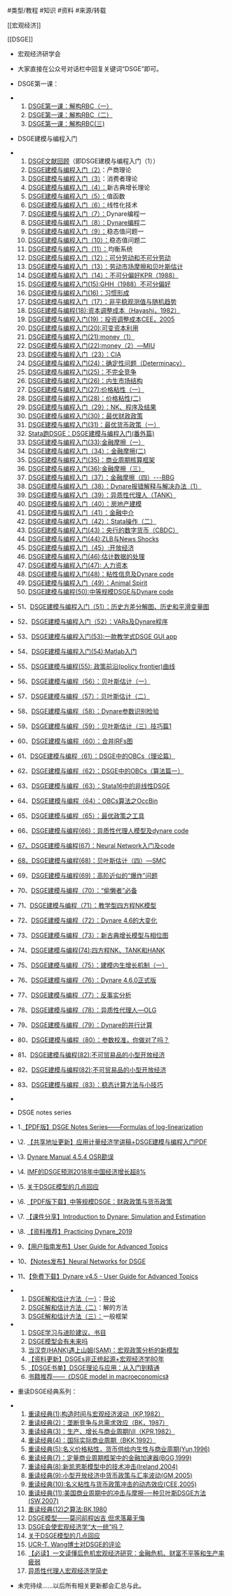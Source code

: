 #类型/教程
#知识 
#资料 
#来源/转载



[[宏观经济]]

[[DSGE]]



- 宏观经济研学会

- 大家直接在公众号对话栏中回复关键词“DSGE”即可。

- DSGE第一课：

- 1. [DSGE第一课：解构RBC（一）](http://mp.weixin.qq.com/s?__biz=MzAwODY5MDA3NA==&mid=2455728169&idx=1&sn=2e0f021c9ee1159e1ca8f1e2cc1bbf4c&chksm=8cc0d0dcbbb759cad02947f82953c4bc37bc1149fff30fcd310702102058a258415bb80f2ab0&scene=21#wechat_redirect)
  1. [DSGE第一课：解构RBC（二）](http://mp.weixin.qq.com/s?__biz=MzAwODY5MDA3NA==&mid=2455728207&idx=1&sn=7c98cca169a8f6199801aee211afc127&chksm=8cc0d0babbb759acbf337ea3571d410302404ae9f749d96a57536e27f536b97a4e52555a771b&scene=21#wechat_redirect)
  1. [DSGE第一课：解构RBC(三)](http://mp.weixin.qq.com/s?__biz=MzAwODY5MDA3NA==&mid=2455728248&idx=1&sn=5add93419f3c505ab7efbb84d83f558c&chksm=8cc0d08dbbb7599bcf87a474f30abbb08d9de14b276407456ce0cd22d3a331e645108b72721c&scene=21#wechat_redirect)

- DSGE建模与编程入门

- 1. [DSGE文献回顾](http://mp.weixin.qq.com/s?__biz=MzAwODY5MDA3NA==&mid=2455725463&idx=1&sn=b7ce22763ef8715a2b43f96e00b456dd&scene=21#wechat_redirect)（即DSGE建模与编程入门（1））
  1. [DSGE建模与编程入门（2）](http://mp.weixin.qq.com/s?__biz=MzAwODY5MDA3NA==&mid=2455725487&idx=1&sn=5a3cde8d9109c817a07f27e8ca55b33a&scene=21#wechat_redirect)：产商理论
  1. [DSGE建模与编程入门（3）](http://mp.weixin.qq.com/s?__biz=MzAwODY5MDA3NA==&mid=2455725503&idx=1&sn=59a75f7fd50e673b4b25dd7609b583c4&scene=21#wechat_redirect)：消费者理论
  1. [DSGE建模与编程入门（4）：](http://mp.weixin.qq.com/s?__biz=MzAwODY5MDA3NA==&mid=2455725525&idx=1&sn=b5b55a56f0185c002a4604f35844d3aa&scene=21#wechat_redirect)新古典增长理论
  1. [DSGE建模与编程入门（5）：](http://mp.weixin.qq.com/s?__biz=MzAwODY5MDA3NA==&mid=2455725557&idx=1&sn=4f08def4ed31fbec15fd732e92ee317c&chksm=8cc0c500bbb74c161f65f8beacab1e9c31654b792a2eee9ef380b9b1102f39ebaca25b017e0f&scene=21#wechat_redirect)值函数
  1. [DSGE建模与编程入门（6）：](http://mp.weixin.qq.com/s?__biz=MzAwODY5MDA3NA==&mid=2455725642&idx=1&sn=1898ddc0ed501f99f0e9230cedf3a6d8&chksm=8cc0c6bfbbb74fa9a42c8f2fa8c58ce3b4791f1746de09a5efc0844bb37b0856a4399e18e677&scene=21#wechat_redirect)线性化技术
  1. [DSGE建模与编程入门（7）：](http://mp.weixin.qq.com/s?__biz=MzAwODY5MDA3NA==&mid=2455725658&idx=1&sn=29b699b6bedf86b29002e80b7c3a0cf5&chksm=8cc0c6afbbb74fb978daf81dca3fd67e41604e08aa5f6f16532cda6e45863cc3943c3b278ceb&scene=21#wechat_redirect)Dynare编程一
  1. [DSGE建模与编程入门（8）：Dynare编程](http://mp.weixin.qq.com/s?__biz=MzAwODY5MDA3NA==&mid=2455725686&idx=1&sn=da02a65164fd3b82f668cf2e502b033d&chksm=8cc0c683bbb74f955b31523d957efa34ce14ee04dd09778ad5434db4f9059b2d25aa06c8b7d7&scene=21#wechat_redirect)二
  1. [DSGE建模与编程入门（9）：](http://mp.weixin.qq.com/s?__biz=MzAwODY5MDA3NA==&mid=2455725706&idx=1&sn=b973380c53f81c262ee872dc2c13c205&chksm=8cc0c67fbbb74f691753f576b7772789b941b30c55fd1af78ce4c886d576b7af8a0fc3bdf449&scene=21#wechat_redirect)稳态值问题一
  1. [DSGE建模与编程入门（10）：](http://mp.weixin.qq.com/s?__biz=MzAwODY5MDA3NA==&mid=2455725721&idx=1&sn=6a4e8b22bf9c6a6a7240141ed2f3d2ea&chksm=8cc0c66cbbb74f7a627f531110f5c3ed0cfb547ad705dcdbcad9cb015e709b71ca7071d1b8e2&scene=21#wechat_redirect)稳态值问题二
  1. [DSGE建模与编程入门（11）：](http://mp.weixin.qq.com/s?__biz=MzAwODY5MDA3NA==&mid=2455725732&idx=1&sn=598436e1dd860cbe97b24fc62d09b20c&chksm=8cc0c651bbb74f4722c89df9bc0ec8ebbfe8bff9484ece200b49afa4b0002a89d0ba552b2883&scene=21#wechat_redirect)均衡系统
  1. [DSGE建模与编程入门（12）：可分劳动和不可分劳动](http://mp.weixin.qq.com/s?__biz=MzAwODY5MDA3NA==&mid=2455726447&idx=1&sn=6c04f76b5ed6748130d429a0b9970c6a&chksm=8cc0c99abbb7408cda666695bb97d813afa7b93095d2db807de1627b01a8be68d30d44adfb32&scene=21#wechat_redirect)
  1. [DSGE建模与编程入门（13）：劳动市场摩擦和贝叶斯估计](http://mp.weixin.qq.com/s?__biz=MzAwODY5MDA3NA==&mid=2455726484&idx=1&sn=51af7aa564c85fdcd1391a7e93e7c7af&chksm=8cc0c961bbb74077fa5369dfe81ae415348464f68c00a06552f30bc3fb173ca5db99ff822d2a&scene=21#wechat_redirect)
  1. [DSGE建模与编程入门（14）：不可分偏好KPR（1988）](http://mp.weixin.qq.com/s?__biz=MzAwODY5MDA3NA==&mid=2455726883&idx=1&sn=78504aa0f7faf04c797af87679a41a88&chksm=8cc0cbd6bbb742c0b25bb252521fa6ed3ece77fe83db1b2768f795ce68ccae37291be024e242&scene=21#wechat_redirect)
  1. [DSGE建模与编程入门(15):GHH（1988）不可分偏好](http://mp.weixin.qq.com/s?__biz=MzAwODY5MDA3NA==&mid=2455726962&idx=1&sn=eb4e1018ff7b9824c427278561845eb2&chksm=8cc0cb87bbb74291398b667e98a1580bc844e86e16c9717250db6337009da99bf65152e3a54a&scene=21#wechat_redirect)
  1. [DSGE建模与编程入门(16)：习惯形成](http://mp.weixin.qq.com/s?__biz=MzAwODY5MDA3NA==&mid=2455726967&idx=1&sn=69b1da1cd83ea6b3bb52ffbf1faed70b&chksm=8cc0cb82bbb742942cbbed7e9c7f24c162c5564b17daa9a71b891c82c2643cc3a8acda018603&scene=21#wechat_redirect)
  1. [DSGE建模与编程入门（17）：非平稳观测值与随机趋势](http://mp.weixin.qq.com/s?__biz=MzAwODY5MDA3NA==&mid=2455727025&idx=1&sn=1b0cadc2c6e401da6f13121d021a0cbb&chksm=8cc0cb44bbb74252a333db2bdcca1bfd2adca743a4506509fddff246b72393c2d316c3042360&scene=21#wechat_redirect)
  1. [DSGE建模与编程(18):资本调整成本（Hayashi，1982）](http://mp.weixin.qq.com/s?__biz=MzAwODY5MDA3NA==&mid=2455727052&idx=1&sn=ee1e71f091a8d89a130cd203eae2fa0a&chksm=8cc0cb39bbb7422fa3112daabf1c4b5ded092a5ec576c15ff792725c3a704b9f27e5c301674e&scene=21#wechat_redirect)
  1. [DSGE建模与编程入门(19)：投资调整成本CEE，2005](http://mp.weixin.qq.com/s?__biz=MzAwODY5MDA3NA==&mid=2455727081&idx=1&sn=cb4c5a716d3110ec6c51504437426a76&chksm=8cc0cb1cbbb7420abc44e77b3515dd3956df485e2c5d62d6466671c358030d664cb5f3c955d4&scene=21#wechat_redirect)
  1. [DSGE建模与编程入门(20):可变资本利用](http://mp.weixin.qq.com/s?__biz=MzAwODY5MDA3NA==&mid=2455727123&idx=1&sn=652177dc2800ce00202329f90e83445f&chksm=8cc0cce6bbb745f02eaa6acfe17f637fa9b7409630135f504ed41a4ea74b17957e0c56ee280d&scene=21#wechat_redirect)
  1. [DSGE建模与编程入门(21):money（1）](http://mp.weixin.qq.com/s?__biz=MzAwODY5MDA3NA==&mid=2455727246&idx=1&sn=07cb60627ede1fd9758f7d82bce30baf&chksm=8cc0cc7bbbb7456dc523082089cf381494329d5d498035906ee290cb2391a725c8516b7e7413&scene=21#wechat_redirect)
  1. [DSGE建模与编程入门(22):money（2）—MIU](http://mp.weixin.qq.com/s?__biz=MzAwODY5MDA3NA==&mid=2455727307&idx=1&sn=33dba656a5b7448551b28e92b5338a9b&chksm=8cc0cc3ebbb74528080a72f2fa389364d4c6a07f6bc7f8f6862411a677f1c966431c01a48b72&scene=21#wechat_redirect)
  1. [DSGE建模与编程入门（23）：CIA](http://mp.weixin.qq.com/s?__biz=MzAwODY5MDA3NA==&mid=2455727375&idx=1&sn=d90dbf5b0e7d07a13964927511c4095b&chksm=8cc0cdfabbb744ec5b67aef676b60e54b4c2996a04f9aae1ffef84c41029e5b7a5cd2c067772&scene=21#wechat_redirect)
  1. [DSGE建模与编程入门(24)：确定性问题（Determinacy）](http://mp.weixin.qq.com/s?__biz=MzAwODY5MDA3NA==&mid=2455727566&idx=1&sn=31b913ee8af9dbd071e2004ebbe5a02a&chksm=8cc0cd3bbbb7442d2953648b5296b5a29915e68f67e59296d1e918ca46117ffe3cf31c2c5e94&scene=21#wechat_redirect)
  1. [DSGE建模与编程入门(25)：不完全竞争](http://mp.weixin.qq.com/s?__biz=MzAwODY5MDA3NA==&mid=2455727600&idx=1&sn=f46be177bec2cfc3f60449e0c1e448d6&chksm=8cc0cd05bbb74413f537926f9342a873cd46544514ca9cf3bd721bd2bd038c083c8fa700db65&scene=21#wechat_redirect)
  1. [DSGE建模与编程入门(26)：内生市场结构](http://mp.weixin.qq.com/s?__biz=MzAwODY5MDA3NA==&mid=2455727638&idx=1&sn=9f9818c6ff2612b15812b4013da53f71&chksm=8cc0cee3bbb747f507072a95f151d8934ab66db2477b34a3b59ec1c957014ad422cdaf53ae5a&scene=21#wechat_redirect)
  1. [DSGE建模与编程入门(27):价格粘性（一）](http://mp.weixin.qq.com/s?__biz=MzAwODY5MDA3NA==&mid=2455727683&idx=1&sn=4632d7323130ff10ac7e4e4653e8d60c&chksm=8cc0ceb6bbb747a0334b88e57e47b28edbb352e04330211682173869da10a55dc1b333b4fc35&scene=21#wechat_redirect)
  1. [DSGE建模与编程入门(28)：价格粘性(二)](http://mp.weixin.qq.com/s?__biz=MzAwODY5MDA3NA==&mid=2455727706&idx=1&sn=d8325c48937929715dafc5ceb4ce4773&chksm=8cc0ceafbbb747b995886999087c23b584d2324a305bd4ca9ac77ae002e6abb80c633d9fdcd0&scene=21#wechat_redirect)
  1. [DSGE建模与编程入门（29）：NK、程序及结果](http://mp.weixin.qq.com/s?__biz=MzAwODY5MDA3NA==&mid=2455727765&idx=1&sn=8da09b9a2f9bf2c9de192d7401dd9342&chksm=8cc0ce60bbb7477660f24ee41ac9ea7b5520bea9b66c5997d0c7dc747d8d815b59cca3a5d89d&scene=21#wechat_redirect)
  1. [DSGE建模与编程入门(30)：最优财政政策](http://mp.weixin.qq.com/s?__biz=MzAwODY5MDA3NA==&mid=2455727820&idx=1&sn=15ec94de699bd4484a6c400ac0cbfe76&chksm=8cc0ce39bbb7472f44461e89c5d23300e9ac0808bb683b5513db0d7379a36d0b01a8484a8a52&scene=21#wechat_redirect)
  1. [DSGE建模与编程入门(31)：最优货币政策（一）](http://mp.weixin.qq.com/s?__biz=MzAwODY5MDA3NA==&mid=2455727855&idx=1&sn=e40de3bd6620e12fbcf6fa8759e4b556&chksm=8cc0ce1abbb7470c752fa18ca11dcff7714374852d463e631214d3fdae8cb332aaf46587db93&scene=21#wechat_redirect)
  1. [Stata跑DSGE：DSGE建模与编程入门(番外篇)](http://mp.weixin.qq.com/s?__biz=MzAwODY5MDA3NA==&mid=2455727867&idx=1&sn=47f891649c4b7aa8b81dffff81a2ccf0&chksm=8cc0ce0ebbb74718cf4e511457f8f8b6a017110d6f8d361f97c8b2a535781a5cb661177bc0c7&scene=21#wechat_redirect)
  1. [DSGE建模与编程入门(33):金融摩擦（一）](http://mp.weixin.qq.com/s?__biz=MzAwODY5MDA3NA==&mid=2455727913&idx=1&sn=9aea4359bf6f67efcc0c0fcca2ddae11&chksm=8cc0cfdcbbb746ca79a8ff215c61d575c25eca5f61aaca279697de9232db6cef4c8763605773&scene=21#wechat_redirect)
  1. [DSGE建模与编程入门（34）：金融摩擦(二)](http://mp.weixin.qq.com/s?__biz=MzAwODY5MDA3NA==&mid=2455727964&idx=1&sn=8aeea7d4b909493d28c53f4486532cdf&chksm=8cc0cfa9bbb746bfbfa6c7368a5832fcec9cd9bef762156248012037f51aaeae308e744d9f19&scene=21#wechat_redirect)
  1. [DSGE建模与编程入门(35)：商业周期核算框架](http://mp.weixin.qq.com/s?__biz=MzAwODY5MDA3NA==&mid=2455727975&idx=1&sn=ca2ced42441c1264d2edd01d911b090c&chksm=8cc0cf92bbb74684333bdeb3b67bb022c252d4cbb318f19570e5ca637203633aa2ef3a7b40a7&scene=21#wechat_redirect)
  1. [DSGE建模与编程入门(36):金融摩擦（三）](http://mp.weixin.qq.com/s?__biz=MzAwODY5MDA3NA==&mid=2455728008&idx=1&sn=cd06494ad6c319575625044999ca0766&chksm=8cc0cf7dbbb7466b452b097c696ee5f613b4a5c203a254774e3760e38a2d8ef926f224c44679&scene=21#wechat_redirect)
  1. [DSGE建模与编程入门（37）：金融摩擦（四）---BBG](http://mp.weixin.qq.com/s?__biz=MzAwODY5MDA3NA==&mid=2455728052&idx=1&sn=e2da5c67201a4ed89c510a037b3b11a8&chksm=8cc0cf41bbb74657d2088f9719ff6dff07faa82f6ced273f024db1090e39e7dcb04019cee757&scene=21#wechat_redirect)
  1. [DSGE建模与编程入门（38）：Dynare报错解释与解决办法（1）](http://mp.weixin.qq.com/s?__biz=MzAwODY5MDA3NA==&mid=2455728093&idx=1&sn=a3e595f077356f737cd86889e77fa2ca&chksm=8cc0cf28bbb7463eff292bfc7d600958e751e4b9fd34c6df30619b65635990e95f469e5e2225&scene=21#wechat_redirect)
  1. [DSGE建模与编程入门（39）：异质性代理人（TANK）](http://mp.weixin.qq.com/s?__biz=MzAwODY5MDA3NA==&mid=2455728127&idx=1&sn=12d2dcca33fe90c8bf435213f6763e5a&chksm=8cc0cf0abbb7461ca98b5ccbedefe4874197a9e376a68f9571eb1e71c8fc0a4b39fe2e0f3321&scene=21#wechat_redirect)
  1. [DSGE建模与编程入门（40）：房地产建模](http://mp.weixin.qq.com/s?__biz=MzAwODY5MDA3NA==&mid=2455728144&idx=1&sn=7cb9c9d9cc5ba10b77d1ce8001b7624a&chksm=8cc0d0e5bbb759f310a53f02aa84f450bbc15680b3afa9483eace6594b8e913ca34adec12b4b&scene=21#wechat_redirect)
  1. [DSGE建模与编程入门（41）：金融中介](http://mp.weixin.qq.com/s?__biz=MzAwODY5MDA3NA==&mid=2455728355&idx=1&sn=4ced928165f4f1f77e86cdcfa8963d86&chksm=8cc0d016bbb75900689b573f7470945d5a3fefd0f51a3a8f8aa431976d7e7281784f3a340629&scene=21#wechat_redirect)
  1. [DSGE建模与编程入门（42）：Stata操作（二）](http://mp.weixin.qq.com/s?__biz=MzAwODY5MDA3NA==&mid=2455728421&idx=1&sn=2b7f351b0551c565d4905f89bb7cc748&chksm=8cc0d1d0bbb758c6924aefe4176498f484202a2bd129d5938d75167a22c9cfbf99cf17ca7498&scene=21#wechat_redirect)
  1. [DSGE建模与编程入门(43)：央行的数字货币（CBDC）](http://mp.weixin.qq.com/s?__biz=MzAwODY5MDA3NA==&mid=2455728443&idx=1&sn=dd0ee26a01daec4f4d8585c8bf991dba&chksm=8cc0d1cebbb758d8f649e5ffcff19d09a2b3eb555cc281e990f5c4ee5c7fad7ef5a50e699a3b&scene=21#wechat_redirect)
  1. [DSGE建模与编程入门(44):ZLB与News Shocks](http://mp.weixin.qq.com/s?__biz=MzAwODY5MDA3NA==&mid=2455728492&idx=1&sn=23c9de57163f2146a07c4fbaade28510&chksm=8cc0d199bbb7588faf012b763025e22ee47fac1ed77ed92e249c311e8c23a2fa738877616f95&scene=21#wechat_redirect)
  1. [DSGE建模与编程入门（45）:开放经济](http://mp.weixin.qq.com/s?__biz=MzAwODY5MDA3NA==&mid=2455728539&idx=1&sn=176e95b2bd2d0cec09fdf8d06fd791cd&chksm=8cc0d16ebbb75878925ef107dd9aa04d2855a578d02ccfe73a3d0b1ca815d58db5377a217e9a&scene=21#wechat_redirect)
  1. [DSGE建模与编程入门(46):估计数据的处理](http://mp.weixin.qq.com/s?__biz=MzAwODY5MDA3NA==&mid=2455728580&idx=1&sn=8d10975c72c0505b17c22aca61c8be0f&chksm=8cc0d131bbb758276beba294de4ba7a199069f050bb3800018ace94b30c2994e39c566308a59&scene=21#wechat_redirect)
  1. [DSGE建模与编程入门(47): 人力资本](http://mp.weixin.qq.com/s?__biz=MzAwODY5MDA3NA==&mid=2455728669&idx=1&sn=9bfcc8bfb47bd385a510067818f79f8e&chksm=8cc0d2e8bbb75bfe86af1bad82a2a7eda70847f57d81d1b8b917fedec64ab39e207126b476f9&scene=21#wechat_redirect)
  1. [DSGE建模与编程入门(48)：粘性信息及Dynare       code](http://mp.weixin.qq.com/s?__biz=MzAwODY5MDA3NA==&mid=2455728721&idx=1&sn=4993d6dcd0f0c09a77c2f663388832dd&chksm=8cc0d2a4bbb75bb2986f0052ef199c014595c0748b0f69dab97c55ded24e0f746d424528cde5&scene=21#wechat_redirect)
  1. [DSGE建模与编程入门（49）：Animal       Spirit](http://mp.weixin.qq.com/s?__biz=MzAwODY5MDA3NA==&mid=2455728842&idx=1&sn=53f5ee67c61765397508d2e755e72154&chksm=8cc0d23fbbb75b294b4c2e9764b03df68b258414e5ebecc20aea7ef6fbd861b31ba7d080e89c&scene=21#wechat_redirect)
  1. [DSGE建模与编程(50):中等规模DSGE与Dynare code](http://mp.weixin.qq.com/s?__biz=MzAwODY5MDA3NA==&mid=2455729281&idx=1&sn=2238b157d31556948cb09db872c662b0&chksm=8cc0d474bbb75d62f9f0b42ad4ea9fdb0531fa600270c03aacc38e40b689a209695b05f1c174&scene=21#wechat_redirect)

- 51、[DSGE建模与编程入门（51）：历史方差分解图、历史和平滑变量图](http://mp.weixin.qq.com/s?__biz=MzAwODY5MDA3NA==&mid=2455728254&idx=1&sn=336766419e859cfb3e5f4939af036187&chksm=8cc0d08bbbb7599d40bf0fadad78f1099a07ae06cd4016cdff6e8bbd1bfd80db9d2b73cd02b3&scene=21#wechat_redirect)

- 52、[DSGE建模与编程入门（52）：VARs及Dynare程序](http://mp.weixin.qq.com/s?__biz=MzAwODY5MDA3NA==&mid=2455729091&idx=1&sn=f497979a6f6c8a07632329f3ba52ee6b&chksm=8cc0d336bbb75a20d5603ffd013149b6106be1861d097301e122ef322f343ea32e0ff7de31ca&scene=21#wechat_redirect)

- 53、[DSGE建模与编程入门(53):一款教学式DSGE GUI app](http://mp.weixin.qq.com/s?__biz=MzAwODY5MDA3NA==&mid=2455729140&idx=1&sn=6a4e28d68ae4733ba520f9782ee3e97c&chksm=8cc0d301bbb75a177852221693b5d2461ef4b274469bbcdbe90da02461f81abf940c15d7cc95&scene=21#wechat_redirect)

- 54、[DSGE建模与编程入门(54):Matlab入门](http://mp.weixin.qq.com/s?__biz=MzAwODY5MDA3NA==&mid=2455729229&idx=1&sn=efecbdb81b61f5dd7f538923198d9388&chksm=8cc0d4b8bbb75daea205d154c1e9c663929df6d0873df07a3dfb5b523b3b4fe835df82f663c0&scene=21#wechat_redirect)

- 55、[DSGE建模与编程(55): 政策前沿(policy frontier)曲线](http://mp.weixin.qq.com/s?__biz=MzAwODY5MDA3NA==&mid=2455729297&idx=1&sn=086fa52c123959d97bd3fa7864176781&chksm=8cc0d464bbb75d727de0bc17edc88470d1469cc218b2c0549870770b7422561509b13bec331f&scene=21#wechat_redirect)

- 56、[DSGE建模与编程（56）：贝叶斯估计（一）](http://mp.weixin.qq.com/s?__biz=MzAwODY5MDA3NA==&mid=2455729440&idx=1&sn=c4fd86e7e9ffb0daca97d391eca5f71b&chksm=8cc0d5d5bbb75cc35161fd25e283dff51790f038fddfd44f2d668fe7a4ec830844e7f27c1309&scene=21#wechat_redirect)

- 57、[DSGE建模与编程（57）：贝叶斯估计（二）](http://mp.weixin.qq.com/s?__biz=MzAwODY5MDA3NA==&mid=2455729616&idx=1&sn=50e1fc65f5cd0235e72744fa245bb17f&chksm=8cc0d525bbb75c332c2fee2a958ab0f44fba0de787d16983740f3e38ab84499fa2d165209d06&scene=21#wechat_redirect)

- 58、[DSGE建模与编程（58）：Dynare参数识别检验](http://mp.weixin.qq.com/s?__biz=MzAwODY5MDA3NA==&mid=2455729623&idx=1&sn=f2736482f57b2b7c35acc1dd38ceed63&chksm=8cc0d522bbb75c34ae427b37a0fd8c90d224ec6dc7c58de959a4fffa9a88d8814ebd8eeb4a94&scene=21#wechat_redirect)

- 59、[DSGE建模与编程（59）：贝叶斯估计（三）技巧篇1](http://mp.weixin.qq.com/s?__biz=MzAwODY5MDA3NA==&mid=2455729649&idx=1&sn=c50f2cf30ac0a85e89784336e6976e5b&chksm=8cc0d504bbb75c12886e8936c0b42fc9de4d3982dde1fd0f9c91d0793ff91fced646980e4bce&scene=21#wechat_redirect)

- 60、[DSGE建模与编程（60）：合并IRFs图](http://mp.weixin.qq.com/s?__biz=MzAwODY5MDA3NA==&mid=2455729679&idx=1&sn=0d68f2cf06157709a2dc13bce9ae1048&chksm=8cc0d6fabbb75fec14f19446e06ea32563a3c71eb6ad50aa285b13bc10eef7c86c5dc40f79d8&scene=21#wechat_redirect)

- 61、[DSGE建模与编程（61）：DSGE中的OBCs（理论篇）](http://mp.weixin.qq.com/s?__biz=MzAwODY5MDA3NA==&mid=2455729784&idx=1&sn=851519d3250c919f316a627c218ea6a6&chksm=8cc0d68dbbb75f9bb01a0188a7a66ca94cf756630f925117c960f373c10420ff5d316950909b&scene=21#wechat_redirect)

- 62、[DSGE建模与编程（62）：DSGE中的OBCs（算法篇一）](http://mp.weixin.qq.com/s?__biz=MzAwODY5MDA3NA==&mid=2455729818&idx=1&sn=5f74eedc63fd7c3acdaec51bf5c182a7&chksm=8cc0d66fbbb75f79ca16a5d612b4b8045df98b970127899044fbc7e97a2cb3ef33f1590f640b&scene=21#wechat_redirect)

- 63、[DSGE建模与编程（63）：Stata16中的非线性DSGE](http://mp.weixin.qq.com/s?__biz=MzAwODY5MDA3NA==&mid=2455729829&idx=1&sn=43f7cfc7e75baafa0a4048901ccac6a1&chksm=8cc0d650bbb75f46d58ae81ac8035598a6a91d039c00c272684b6a1ca6643989c3538bbd25d0&scene=21#wechat_redirect)

- 64、[DSGE建模与编程（64）：OBCs算法之OccBin](http://mp.weixin.qq.com/s?__biz=MzAwODY5MDA3NA==&mid=2455729859&idx=1&sn=3526804a8944457f2c5a20e9c869e697&chksm=8cc0d636bbb75f20589dea418d8beb5ac1169425a29060ede8fe2a379fbcaed035e36e6f030e&scene=21#wechat_redirect)

- 65、[DSGE建模与编程（65）：最优政策之工具](http://mp.weixin.qq.com/s?__biz=MzAwODY5MDA3NA==&mid=2455729918&idx=1&sn=c14fe0f84ca893d5ee2ec3017b41c9c7&chksm=8cc0d60bbbb75f1d4f58170c3529127d42ee85f44f711c6769a85dc9dbe88663d1b3ce6f81d3&scene=21#wechat_redirect)

- 66、[DSGE建模与编程(66)：异质性代理人模型及dynare  code](http://mp.weixin.qq.com/s?__biz=MzAwODY5MDA3NA==&mid=2455730053&idx=1&sn=ff122ffab2de50135c7554d1a7bf932c&chksm=8cc0d770bbb75e66565827f7f588d532b51cc093fc6943835d487d9fa450b3c4f12ea78db42d&scene=21#wechat_redirect)

- [67、DSGE建模与编程(67)：Neural  Network入门及code](http://mp.weixin.qq.com/s?__biz=MzAwODY5MDA3NA==&mid=2455730094&idx=1&sn=6f646f50efed575a7621659f150ab539&chksm=8cc0d75bbbb75e4dfe975e0d0fccf411c5da61aeaa66619c525f4c64405391b03ddeb36c9bfe&scene=21#wechat_redirect)

- [68、DSGE建模与编程(68)：贝叶斯估计（四）—SMC](http://mp.weixin.qq.com/s?__biz=MzAwODY5MDA3NA==&mid=2455730136&idx=1&sn=2583033d5394ec75da51dc9f30a43fbc&chksm=8cc0d72dbbb75e3b88dd6a1878b23175b16acac49d44957c0915dc77af73d6c4d82bd7928bbf&scene=21#wechat_redirect)

- 69、[DSGE建模与编程(69)：高阶近似的“爆炸”问题](http://mp.weixin.qq.com/s?__biz=MzAwODY5MDA3NA==&mid=2455730185&idx=1&sn=7064faf805f406472152d4d48fbdf33a&chksm=8cc0d8fcbbb751eaa585d89e7f136c558bf8f654918f545c0a25b8ddf23cb468cf0c12b56183&scene=21#wechat_redirect)

- 70、[DSGE建模与编程（70）：“偷懒者”必备](http://mp.weixin.qq.com/s?__biz=MzAwODY5MDA3NA==&mid=2455730221&idx=1&sn=231a51301c14408511fa03f8863c24f0&chksm=8cc0d8d8bbb751ce289279ae73f0fdd1e76c48fe3eb7212e299df8e52597206872482636295c&scene=21#wechat_redirect)

- 71、[DSGE建模与编程（71）：教学型四方程NK模型](http://mp.weixin.qq.com/s?__biz=MzAwODY5MDA3NA==&mid=2455730295&idx=1&sn=0b26847e3a3984eb3ebb88ffd8f69a11&chksm=8cc0d882bbb75194698dd6fe5acf8f9129deef05252bbeb075d9e4131796343dc1e6693d7ff4&scene=21#wechat_redirect)

- 72、[DSGE建模与编程（72）：Dynare  4.6的大变化](http://mp.weixin.qq.com/s?__biz=MzAwODY5MDA3NA==&mid=2455730327&idx=1&sn=3dd84f9450fa22379d0503154e70df4e&chksm=8cc0d862bbb75174ed5047b6f1d6df5329f518731d21434e009b9021dde298ac25ceb0c6fd3f&scene=21#wechat_redirect)

- 73、[DSGE建模与编程（73）：新古典增长模型与相位图](http://mp.weixin.qq.com/s?__biz=MzAwODY5MDA3NA==&mid=2455730406&idx=1&sn=9cfa1fd4ba74d8f930dfa2145612ef7d&chksm=8cc0d813bbb75105902ab418bf9c3e5e52f9777957881a21d55802322086ce1176e3ff093f8e&scene=21#wechat_redirect)

- 74、[DSGE建模与编程(74):四方程NK、TANK和HANK](http://mp.weixin.qq.com/s?__biz=MzAwODY5MDA3NA==&mid=2455730464&idx=1&sn=6346e8bb0850c58c36c8eeb9c191932a&chksm=8cc0d9d5bbb750c321770f3cc18f72a76b69021088b3fa9456b692c0027c84d91f323510e9c5&scene=21#wechat_redirect)

- 75、[DSGE建模与编程（75）：建模内生增长机制（一）](http://mp.weixin.qq.com/s?__biz=MzAwODY5MDA3NA==&mid=2455730503&idx=1&sn=7da99be1c521526e59ba23924dea9242&chksm=8cc0d9b2bbb750a457b8cb39073529f1c1e8b17955729d32a396c9786650d25d802365f94522&scene=21#wechat_redirect)

- 76、[DSGE建模与编程（76）：Dynare  4.6.0正式版](http://mp.weixin.qq.com/s?__biz=MzAwODY5MDA3NA==&mid=2455730517&idx=1&sn=7e80fe04ab03d257fd90429c03a89f1c&chksm=8cc0d9a0bbb750b613d4248968e3be05b6a66569d0feb6b1f21f3300d8f8b9e9b715899fc016&scene=21#wechat_redirect)

- 77、[DSGE建模与编程（77）：反事实分析](http://mp.weixin.qq.com/s?__biz=MzAwODY5MDA3NA==&mid=2455730586&idx=1&sn=81cf96a9f734ea4b64c871cc55b479f6&chksm=8cc0d96fbbb75079161bf1d04d2b06df8712f0994b31e3f61a34456fcefd14c2a893667fceaf&scene=21#wechat_redirect)

- 78、[DSGE建模与编程（78）：异质性代理人—OLG](http://mp.weixin.qq.com/s?__biz=MzAwODY5MDA3NA==&mid=2455730698&idx=1&sn=3684698f1d63024379500fc58201cdf8&chksm=8cc0daffbbb753e96b381a0c9bf66100995c9964193ff35bf792bcd2b25c94bba5efce005007&scene=21#wechat_redirect)

- 79、[DSGE建模与编程（79）：Dynare的并行计算](http://mp.weixin.qq.com/s?__biz=MzAwODY5MDA3NA==&mid=2455730719&idx=1&sn=f7892f6abcec140c529bb62881ad0eed&chksm=8cc0daeabbb753fcca36e590beb9186b403d6f68f04059cdb6efe6358fb9e3a42921bc466958&scene=21#wechat_redirect)

- 80、[DSGE建模与编程（80）：参数校准，你做对了吗？](http://mp.weixin.qq.com/s?__biz=MzAwODY5MDA3NA==&mid=2455730738&idx=1&sn=b349ac03efe3f93a3aaa071e2f50901b&chksm=8cc0dac7bbb753d17f0319df6db0e73947c88ad0a334cc7d1251eb5dad5f8bcd9cc5dfacf287&scene=21#wechat_redirect)

- 81、[DSGE建模与编程(82):不可贸易品的小型开放经济](http://mp.weixin.qq.com/s?__biz=MzAwODY5MDA3NA==&mid=2455730975&idx=1&sn=bcb2eb6bbe227d3f316f78be297e7ab0&chksm=8cc0dbeabbb752fc6665434fa9817ffdfc63c385a3b5ccd7ca1c52a1556f8e1fd39c4a28d630&scene=21#wechat_redirect)

- 82、[DSGE建模与编程(82):不可贸易品的小型开放经济](http://mp.weixin.qq.com/s?__biz=MzAwODY5MDA3NA==&mid=2455730975&idx=1&sn=bcb2eb6bbe227d3f316f78be297e7ab0&chksm=8cc0dbeabbb752fc6665434fa9817ffdfc63c385a3b5ccd7ca1c52a1556f8e1fd39c4a28d630&scene=21#wechat_redirect)

- 83、[DSGE建模与编程（83）：稳态计算方法与小技巧](http://mp.weixin.qq.com/s?__biz=MzAwODY5MDA3NA==&mid=2455731224&idx=1&sn=9bc1a45212e489ac95823a25b3334ee2&chksm=8cc0dcedbbb755fba3c2ccc37a0a55bb26daec1c0cebd78878bd45d617fb4e7992601621702e&scene=21#wechat_redirect)

-  

- DSGE notes series

- 1.[【PDF版】DSGE  Notes Series——Formulas of log-linearization](http://mp.weixin.qq.com/s?__biz=MzAwODY5MDA3NA==&mid=2455727930&idx=1&sn=fb57a9328934edcf738bc70aeaca2260&chksm=8cc0cfcfbbb746d92e8d7ea5214ecde66e95f347b04ff7aab02a9c613e5a6a931bc10d764164&scene=21#wechat_redirect)

- \2. [【共享地址更新】应用计量经济学讲稿+DSGE建模与编程入门PDF](http://mp.weixin.qq.com/s?__biz=MzAwODY5MDA3NA==&mid=2455728472&idx=1&sn=4514363915b499687f4deccd76449d71&chksm=8cc0d1adbbb758bb64156419bcd695c586159cd9e3847a4f2ebda2b2e27d7a1bd6eff20ae53d&scene=21#wechat_redirect)

- \3. [Dynare  Manual 4.5.4 OSR勘误](http://mp.weixin.qq.com/s?__biz=MzAwODY5MDA3NA==&mid=2455728322&idx=1&sn=9c93ba3c293889aa9beee70ad9867916&chksm=8cc0d037bbb75921b95e90ff6a1d43a8c29a95e6b0be17213bab84a6f51a961bed42a448514e&scene=21#wechat_redirect)

- \4. [IMF的DSGE预测2018年中国经济增长超8%](http://mp.weixin.qq.com/s?__biz=MzAwODY5MDA3NA==&mid=2455728310&idx=1&sn=b4550020f653d2cf6b55c3293fbe6449&chksm=8cc0d043bbb75955d31fda201f430bf978a45a37e266b84501324fb6e9153b63b8ae98e5c068&scene=21#wechat_redirect)

- \5. [关于DSGE模型的几点回应](http://mp.weixin.qq.com/s?__biz=MzAwODY5MDA3NA==&mid=2455728214&idx=1&sn=79cd49d7edd9765bee3ac1e2680ee1ee&chksm=8cc0d0a3bbb759b5aa19530f302d2a275d0c2514660e5431023bc03b4876e4a121ae32e890bc&scene=21#wechat_redirect)

- \6. [【PDF版下载】中等规模DSGE：财政政策与货币政策](http://mp.weixin.qq.com/s?__biz=MzAwODY5MDA3NA==&mid=2455729372&idx=1&sn=93c9b4902e2cfe9eba9d98b926b05b94&chksm=8cc0d429bbb75d3f08d30fb0035c831839c46fa515291fb67584d18474ba086b440239cd6a95&scene=21#wechat_redirect)

- \7. [【课件分享】Introduction to Dynare: Simulation and Estimation](http://mp.weixin.qq.com/s?__biz=MzAwODY5MDA3NA==&mid=2455729337&idx=1&sn=a2928ec06e5daef777c8717c8da1ed6e&chksm=8cc0d44cbbb75d5a43764171daabe1478e6ebe9dc7cdf7d905f093aeef91f9260aba0ecead9d&scene=21#wechat_redirect)

- \8. [【资料推荐】Practicing  Dynare_2019](http://mp.weixin.qq.com/s?__biz=MzAwODY5MDA3NA==&mid=2455729305&idx=1&sn=9d05cb805fb51ace1609f27796a8f303&chksm=8cc0d46cbbb75d7a72c32f4ab82d4cdd587d8e554e60d531dc42fae63241f9f3648e10d13a3f&scene=21#wechat_redirect)

- 9、[【用户指南发布】User  Guide for Advanced Topics](http://mp.weixin.qq.com/s?__biz=MzAwODY5MDA3NA==&mid=2455729729&idx=1&sn=bf9d505ca0633c53395cdd3749f0bda0&chksm=8cc0d6b4bbb75fa2c08bc4bd4c6d8e5d3a18e74197174297c9ba1213a1777f6ea6cacf55227e&scene=21#wechat_redirect)

- 10、[【Notes发布】Neural  Networks for DSGE](http://mp.weixin.qq.com/s?__biz=MzAwODY5MDA3NA==&mid=2455730073&idx=1&sn=fd4d49426eed11172adfab7754a8138d&chksm=8cc0d76cbbb75e7a529b4923981270b6d6ce9dddfefb973d31ed5e2b00f080ddc3189fc210fa&scene=21#wechat_redirect)

- 11、[【免费下载】Dynare  v4.5 - User Guide for Advanced Topics](http://mp.weixin.qq.com/s?__biz=MzAwODY5MDA3NA==&mid=2455730122&idx=1&sn=03f4a5e9822855508c4645f12651bd41&chksm=8cc0d73fbbb75e29281db7ac6f99f4827260e20c5ed94c2825edfa6ffeea7fc5df132a002300&scene=21#wechat_redirect)

- 1. [DSGE解和估计方法（一）](http://mp.weixin.qq.com/s?__biz=MzAwODY5MDA3NA==&mid=2455725466&idx=1&sn=ebce215485242ec40fa0bbeeee35dc11&scene=21#wechat_redirect)：[导论](http://mp.weixin.qq.com/s?__biz=MzAwODY5MDA3NA==&mid=2455725466&idx=1&sn=ebce215485242ec40fa0bbeeee35dc11&scene=21#wechat_redirect)
  1. [DSGE解和估计方法（二）](http://mp.weixin.qq.com/s?__biz=MzAwODY5MDA3NA==&mid=2455725492&idx=1&sn=3e9bb9dcd5dbc4ecbcd66f9e6d283702&scene=21#wechat_redirect)：解的方法
  1. [DSGE解和估计方法（三）：](http://mp.weixin.qq.com/s?__biz=MzAwODY5MDA3NA==&mid=2455725505&idx=1&sn=ecb558eca6864e6a6765c3b179013307&scene=21#wechat_redirect)一般框架

- 1. [DSGE学习与进阶建议、书目](http://mp.weixin.qq.com/s?__biz=MzAwODY5MDA3NA==&mid=2455725527&idx=1&sn=5b0fd02fb25d529efcb400a780d02899&chksm=8cc0c522bbb74c34e67561177084686c81bda7d64c00d467dbdda8a81c401fd407507edfc3ce&scene=21#wechat_redirect)
  1. [DSGE模型会有未来吗](http://mp.weixin.qq.com/s?__biz=MzAwODY5MDA3NA==&mid=2455725491&idx=1&sn=0450b2c3915efb089a937bfaba00c631&scene=21#wechat_redirect)
  1. [当汉克(HANK)遇上山姆(SAM)：宏观政策分析的新模型](http://mp.weixin.qq.com/s?__biz=MzAwODY5MDA3NA==&mid=2455726884&idx=1&sn=9263f2e7c8595edacc05cf149d2f3a08&chksm=8cc0cbd1bbb742c77c023226c444411153140304c217124fc2f6b3e93c53d6b85a8c2f4659be&scene=21#wechat_redirect)
  1. [【资料更新】DSGEs非正统起源+宏观经济学80年](http://mp.weixin.qq.com/s?__biz=MzAwODY5MDA3NA==&mid=2455728057&idx=1&sn=f4d4acbaecc0197662dcf9a6fb66ee4d&chksm=8cc0cf4cbbb7465a8afb318402fba316b5cf12a07cc5d84344a9ba89d2c7e28a878818251cdb&scene=21#wechat_redirect)
  1. [【DSGE书单】DSGE理论与应用：从入门到精通](http://mp.weixin.qq.com/s?__biz=MzAwODY5MDA3NA==&mid=2455728074&idx=1&sn=050cbef7185b8a2f5a6a7278b82042de&chksm=8cc0cf3fbbb746290d616b14dd4bf64207b7b4d1f2916932a2cb359982fbe7c80d507ab570ae&scene=21#wechat_redirect)
  1. [书籍推荐——《DSGE model in       macroeconomics》](http://mp.weixin.qq.com/s?__biz=MzAwODY5MDA3NA==&mid=2455728090&idx=1&sn=aa90e4a3c1a9a6aeb12d26f424e880a8&chksm=8cc0cf2fbbb746399a84b6b9dbf6adbe4b11c3209ecfaada375803f8668fa63b3d4246361743&scene=21#wechat_redirect)

- 重读DSGE经典系列：

- 1. [重读经典(1):构造时间与宏观经济波动（KP,1982）](http://mp.weixin.qq.com/s?__biz=MzAwODY5MDA3NA==&mid=2455726543&idx=1&sn=07569b9e15996db37663767b9c0413a8&chksm=8cc0c93abbb7402c7c0a21c768e003faeacf2d2078530480c0181b16459d2d20c0a98d12f036&scene=21#wechat_redirect)
  1. [重读经典(2)：垄断竞争与总需求效应（BK，1987）](http://mp.weixin.qq.com/s?__biz=MzAwODY5MDA3NA==&mid=2455726556&idx=1&sn=99113395d3bd6297811eb25a8927b1bb&chksm=8cc0c929bbb7403f4ea57f2bbd3b13f07e5342cd5ee538b7c7513dcb01d78c4543977772cf0b&scene=21#wechat_redirect)
  1. [重读经典(3)：生产、增长与商业周期I\II（KPR,1982）](http://mp.weixin.qq.com/s?__biz=MzAwODY5MDA3NA==&mid=2455726567&idx=1&sn=160e8c36d430f177a1a1e6905c361315&chksm=8cc0c912bbb74004b221a8244187bdce49ddcf7170d987b9381c31e4a5d49cea0fdd0ba515ba&scene=21#wechat_redirect)
  1. [重读经典(4)：国际实际商业周期（BKK,1992）](http://mp.weixin.qq.com/s?__biz=MzAwODY5MDA3NA==&mid=2455726582&idx=1&sn=e10cd997d0d5ad60cd585cebb5624bb1&chksm=8cc0c903bbb7401591141de933ba938ff79b25abc5a3be2213f81365870a206f7d65ca91af18&scene=21#wechat_redirect)
  1. [重读经典(5):名义价格粘性，货币供给内生性与商业周期(Yun,1996)](http://mp.weixin.qq.com/s?__biz=MzAwODY5MDA3NA==&mid=2455726619&idx=1&sn=bff3174aecc0704e318c1ba01681c8f3&chksm=8cc0caeebbb743f8ede6c49e7fbbf64d3c95db21b9a434285fc4da428d947f128a9752ebf2bd&scene=21#wechat_redirect)
  1. [重读经典(7)：定量商业周期框架中的金融加速器(BGG,1999)](http://mp.weixin.qq.com/s?__biz=MzAwODY5MDA3NA==&mid=2455726648&idx=1&sn=900f52a3acf19e76c8a1f7c7dcd76190&chksm=8cc0cacdbbb743db44e0a57c837335e22d96d8339975d83eca09ff213cdcd13150bba799b470&scene=21#wechat_redirect)
  1. [重读经典(8):新凯恩斯模型中的技术冲击(Ireland,2004)](http://mp.weixin.qq.com/s?__biz=MzAwODY5MDA3NA==&mid=2455726677&idx=1&sn=f5f1e0e4703a05b21dea15c35879e056&chksm=8cc0caa0bbb743b6d7d14878e9f69d89000e56328fb9700d8025e16a2563413f5fd1df47f855&scene=21#wechat_redirect)
  1. [重读经典(9):小型开放经济中货币政策与汇率波动(GM,2005)](http://mp.weixin.qq.com/s?__biz=MzAwODY5MDA3NA==&mid=2455726753&idx=1&sn=310cefa8ae94bf346966b236e7a572c6&chksm=8cc0ca54bbb74342c5ff510f6cf432727b3a5bb682269a93031b75b63945938d38326821ff6b&scene=21#wechat_redirect)
  1. [重读经典(10):名义粘性与货币政策冲击的动态效应(CEE,2005)](http://mp.weixin.qq.com/s?__biz=MzAwODY5MDA3NA==&mid=2455726777&idx=1&sn=36dc032d487e17e638a7259d3e345ed0&chksm=8cc0ca4cbbb7435a2d15c2b585dc390132d41ecc962350320d253e230ee51fc55722a09a74b9&scene=21#wechat_redirect)
  1. [重读经典(11):美国商业周期中的冲击与摩擦-一种贝叶斯DSGE方法(SW,2007)](http://mp.weixin.qq.com/s?__biz=MzAwODY5MDA3NA==&mid=2455726812&idx=1&sn=2bfcd632a4f2c29650fc692aa46eba1f&chksm=8cc0ca29bbb7433f797be817b406255368c015f29a560f11cd983f7d329da69c539ac0f32f19&scene=21#wechat_redirect)
  1. [重读经典(12)之算法:BK,1980](http://mp.weixin.qq.com/s?__biz=MzAwODY5MDA3NA==&mid=2455726836&idx=1&sn=76ffcab85b415bd342daed00cc3b4d11&chksm=8cc0ca01bbb74317fb1a0a7d564c4b09e5785a5ba7b215fac5295bd34d5fe3bcb48df2ef6a4b&scene=21#wechat_redirect)
  1. [DSGE模型——莫问前程凶吉 但求落幕无悔](http://mp.weixin.qq.com/s?__biz=MzAwODY5MDA3NA==&mid=2455728011&idx=1&sn=0b0ec00a02f9fe2a0d9cf2e5a07e301d&chksm=8cc0cf7ebbb746689038a681e8f082046359dcfc3a2efa590bb7548ad00d518063c6997071d0&scene=21#wechat_redirect)
  1. [DSGE会使宏观经济学“大一统”吗？](http://mp.weixin.qq.com/s?__biz=MzAwODY5MDA3NA==&mid=2455727885&idx=1&sn=8f0213fd4aeca8ee531353f14839a1a7&chksm=8cc0cff8bbb746eee035a58442d82c41eaec0f4ee05cceb52b42f0709d34f969aa24a27982fa&scene=21#wechat_redirect)
  1. [关于DSGE模型的几点回应](http://mp.weixin.qq.com/s?__biz=MzAwODY5MDA3NA==&mid=2455728214&idx=1&sn=79cd49d7edd9765bee3ac1e2680ee1ee&chksm=8cc0d0a3bbb759b5aa19530f302d2a275d0c2514660e5431023bc03b4876e4a121ae32e890bc&scene=21#wechat_redirect)
  1. [UCR-T. Wang博士对DSGE的评论](http://mp.weixin.qq.com/s?__biz=MzAwODY5MDA3NA==&mid=2455728211&idx=1&sn=049f25ccb3b68ed26a0c71d599cecade&chksm=8cc0d0a6bbb759b075caf2d4c2f912d7d4f2d34a0ed1f7b316d0b52299981ea4cb6e5fa3d68e&scene=21#wechat_redirect)
  1. [【必读】一文读懂后危机宏观经济研究：金融危机、财富不平等和生产率疲弱](http://mp.weixin.qq.com/s?__biz=MzAwODY5MDA3NA==&mid=2455729889&idx=1&sn=645090e7c635488c3f3fb52443d2a719&chksm=8cc0d614bbb75f028843145174d4a60615ea1a303ac8c7dbebbdfe2d5f6425317ad0dc53f33c&scene=21#wechat_redirect)
  1. [异质性代理人宏观经济学简史](http://mp.weixin.qq.com/s?__biz=MzAwODY5MDA3NA==&mid=2455729702&idx=1&sn=adddd70d1d9f55b06b1dda132e8610df&chksm=8cc0d6d3bbb75fc53685db00765130bbfb0376b9d35193cd26fdab7eb153c9a19b7ab6c62647&scene=21#wechat_redirect)

- 未完待续……以后所有相关更新都会汇总与此。